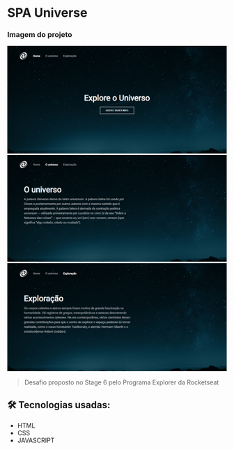# SPA Universe

### Imagem do projeto

![preview](./images/preview.png)
![preview1](./images/preview1.png)
![preview2](./images/preview2.png)

> Desafio proposto no Stage 6 pelo Programa Explorer da Rocketseat

## 🛠 Tecnologias usadas:

- HTML
- CSS
- JAVASCRIPT
